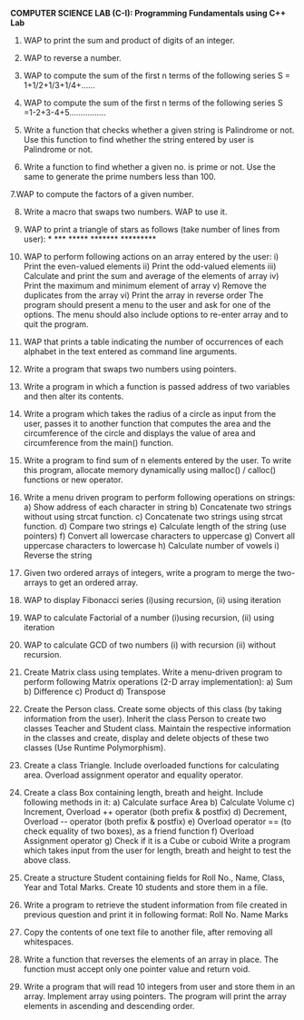 **COMPUTER SCIENCE LAB (C-I): Programming Fundamentals using C++ Lab**


1. WAP to print the sum and product of digits of an integer.

2. WAP to reverse a number.

3. WAP to compute the sum of the first n terms of the following series S = 1+1/2+1/3+1/4+……

4. WAP to compute the sum of the first n terms of the following series S =1-2+3-4+5…………….

5. Write a function that checks whether a given string is Palindrome or not. Use this
function to find whether the string entered by user is Palindrome or not.

6. Write a function to find whether a given no. is prime or not. Use the same to generate
the prime numbers less than 100.

7.WAP to compute the factors of a given number.

8. Write a macro that swaps two numbers. WAP to use it.

9. WAP to print a triangle of stars as follows (take number of lines from user):
\*
\*\*\*
\*\*\*\*\*
\*\*\*\*\*\*\*
\*\*\*\*\*\*\*\*\*

10. WAP to perform following actions on an array entered by the user:
i) Print the even-valued elements
ii) Print the odd-valued elements
iii) Calculate and print the sum and average of the elements of array
iv) Print the maximum and minimum element of array
v) Remove the duplicates from the array
vi) Print the array in reverse order
The program should present a menu to the user and ask for one of the options. The menu should
also include options to re-enter array and to quit the program.

11. WAP that prints a table indicating the number of occurrences of each alphabet in the text
entered as command line arguments.

12. Write a program that swaps two numbers using pointers.

13. Write a program in which a function is passed address of two variables and then alter its
contents.

14. Write a program which takes the radius of a circle as input from the user, passes it to another function that computes the area and the circumference of the circle and displays the value of area and circumference from the main() function.

15. Write a program to find sum of n elements entered by the user. To write this program, allocate memory dynamically using malloc() / calloc() functions or new operator.

16. Write a menu driven program to perform following operations on strings:
a) Show address of each character in string
b) Concatenate two strings without using strcat function.
c) Concatenate two strings using strcat function.
d) Compare two strings
e) Calculate length of the string (use pointers)
f) Convert all lowercase characters to uppercase
g) Convert all uppercase characters to lowercase
h) Calculate number of vowels
i) Reverse the string

17. Given two ordered arrays of integers, write a program to merge the two-arrays to get
an ordered array.

18. WAP to display Fibonacci series (i)using recursion, (ii) using iteration

19. WAP to calculate Factorial of a number (i)using recursion, (ii) using iteration

20. WAP to calculate GCD of two numbers (i) with recursion (ii) without recursion.

21. Create Matrix class using templates. Write a menu-driven program to perform following
Matrix operations (2-D array implementation): a) Sum b) Difference c) Product d) Transpose

22. Create the Person class. Create some objects of this class (by taking information from the
user). Inherit the class Person to create two classes Teacher and Student class. Maintain the
respective information in the classes and create, display and delete objects of these two classes
(Use Runtime Polymorphism).

23. Create a class Triangle. Include overloaded functions for calculating area. Overload
assignment operator and equality operator.

24. Create a class Box containing length, breath and height. Include following methods in it:
a) Calculate surface Area
b) Calculate Volume
c) Increment, Overload ++ operator (both prefix & postfix)
d) Decrement, Overload -- operator (both prefix & postfix)
e) Overload operator == (to check equality of two boxes), as a friend function
f) Overload Assignment operator
g) Check if it is a Cube or cuboid
Write a program which takes input from the user for length, breath and height to test the above
class.

25. Create a structure Student containing fields for Roll No., Name, Class, Year and Total Marks.
Create 10 students and store them in a file.

26. Write a program to retrieve the student information from file created in previous question and print it in following format:
Roll No. Name Marks

27. Copy the contents of one text file to another file, after removing all whitespaces.

28. Write a function that reverses the elements of an array in place. The function must accept only one pointer value and return void.

29. Write a program that will read 10 integers from user and store them in an array. Implement
array using pointers. The program will print the array elements in ascending and descending
order.